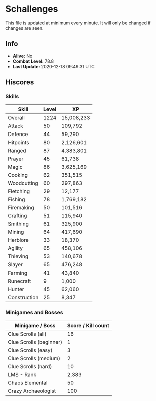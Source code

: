 # Schallenges

This file is updated at minimum every minute. It will only be changed if changes are seen.

## Info

 - **Alive:** No
 - **Combat Level:** 78.8
 - **Last Update:** 2020-12-18 09:49:31 UTC

## Hiscores

### Skills

| Skill | Level | XP |
|--|--|--|
| Overall | 1224 | 15,008,233 |
| Attack | 50 | 109,792 |
| Defence | 44 | 59,290 |
| Hitpoints | 80 | 2,126,601 |
| Ranged | 87 | 4,383,801 |
| Prayer | 45 | 61,738 |
| Magic | 86 | 3,625,169 |
| Cooking | 62 | 351,515 |
| Woodcutting | 60 | 297,863 |
| Fletching | 29 | 12,177 |
| Fishing | 78 | 1,769,182 |
| Firemaking | 50 | 101,516 |
| Crafting | 51 | 115,940 |
| Smithing | 61 | 325,900 |
| Mining | 64 | 417,690 |
| Herblore | 33 | 18,370 |
| Agility | 65 | 458,106 |
| Thieving | 53 | 140,678 |
| Slayer | 65 | 476,248 |
| Farming | 41 | 43,840 |
| Runecraft | 9 | 1,000 |
| Hunter | 45 | 62,060 |
| Construction | 25 | 8,347 |

### Minigames and Bosses

| Minigame / Boss | Score / Kill count |
|--|--|
| Clue Scrolls (all) | 16 |
| Clue Scrolls (beginner) | 1 |
| Clue Scrolls (easy) | 3 |
| Clue Scrolls (medium) | 2 |
| Clue Scrolls (hard) | 10 |
| LMS - Rank | 2,383 |
| Chaos Elemental | 50 |
| Crazy Archaeologist | 100 |
